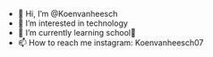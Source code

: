- 👋 Hi, I’m @Koenvanheesch
- 👀 I’m interested in technology
- 🌱 I’m currently learning school🫠
- 📫 How to reach me instagram: Koenvanheesch07

<!---
Koenvanheesch/Koenvanheesch is a ✨ special ✨ repository because its `README.md` (this file) appears on your GitHub profile.
You can click the Preview link to take a look at your changes.
--->
